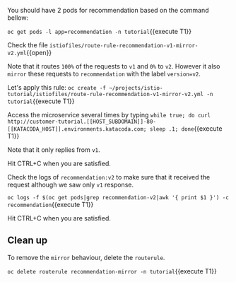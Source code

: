 You should have 2 pods for recommendation based on the command bellow:

`oc get pods -l app=recommendation -n tutorial`{{execute T1}}

Check the file `istiofiles/route-rule-recommendation-v1-mirror-v2.yml`{{open}}

Note that it routes `100%` of the requests to `v1` and `0%` to `v2`. However it also `mirror` these requests to `recommendation` with the label `version=v2`.

Let's apply this rule: `oc create -f ~/projects/istio-tutorial/istiofiles/route-rule-recommendation-v1-mirror-v2.yml -n tutorial`{{execute T1}}

Access the microservice several times by typing `while true; do curl http://customer-tutorial.[[HOST_SUBDOMAIN]]-80-[[KATACODA_HOST]].environments.katacoda.com; sleep .1; done`{{execute T1}}

Note that it only replies from `v1`.

Hit CTRL+C when you are satisfied.

Check the logs of `recommendation:v2` to make sure that it received the request although we saw only `v1` response.

`oc logs -f $(oc get pods|grep recommendation-v2|awk '{ print $1 }') -c recommendation`{{execute T1}}

Hit CTRL+C when you are satisfied.

## Clean up

To remove the `mirror` behaviour, delete the `routerule`.

`oc delete routerule recommendation-mirror -n tutorial`{{execute T1}}